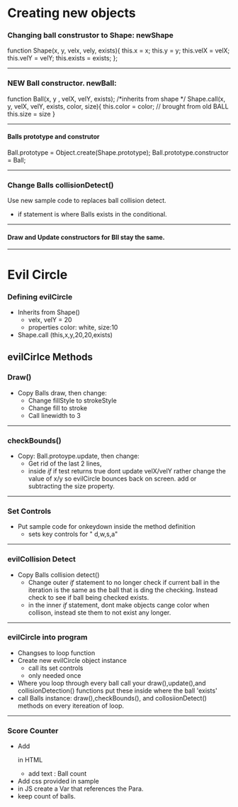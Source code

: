 # Creating new objects

### Changing ball construstor to Shape: newShape

function Shape(x, y, velx, vely, exists){
this.x = x;
this.y = y;
this.velX = velX;
this.velY = velY;
this.exists = exists;
};
____
### NEW Ball constructor. newBall:

function Ball(x, y , velX, velY, exists); /*inherits from shape */
Shape.call(x, y, velX, velY, exists, color, size){
    this.color = color; // brought from old BALL
    this.size = size
}
____
#### Balls prototype and construtor

Ball.prototype = Object.create(Shape.prototype);
Ball.prototype.constructor = Ball;
____
### Change Balls collisionDetect() 

Use new sample code to replaces ball collision detect.
* if statement is where Balls exists in the conditional.
____
#### Draw and Update constructors for Bll stay the same.
___
# Evil Circle
### Defining evilCircle
* Inherits from Shape()
    * velx, velY = 20
    * properties color: white, size:10
* Shape.call (this,x,y,20,20,exists)






## evilCirlce Methods
### Draw()
* Copy Balls draw, then change:
    * Change fillStyle to strokeStyle
    * Change fill to stroke
    * Call linewidth to 3
___

### checkBounds()
* Copy: Ball.protoype.update, then change:
    * Get rid of the last 2 lines,
    * inside *if* if test returns true dont update velX/velY rather change the value of x/y so evilCircle bounces back on screen. add or subtracting the size property.
___

### Set Controls
* Put sample code for onkeydown inside the method definition
    * sets key controls for " d,w,s,a"
___

### evilCollision Detect
* Copy Balls collision detect()
    * Change outer *if* statement to no longer check if current ball in the iteration is the same as the ball that is ding the checking. Instead check to see if ball being checked exists.
    * in the inner *if* statement, dont make objects cange color when collison, instead ste them to not exist any longer.
___
### evilCircle into program
* Changses to loop function
* Create new evilCircle object instance
    * call its set controls
    * only needed once
* Where you loop through every ball call your draw(),update(),and collisionDetection() functions put these inside where the ball 'exists'
* call Balls instance: draw(),checkBounds(), and collosiionDetect() methods on every itereation of loop.
___

### Score Counter

* Add <p> in HTML
    * add text : Ball count
* Add css provided in sample
* in JS create a Var that references the Para.
* keep count of balls.


    
